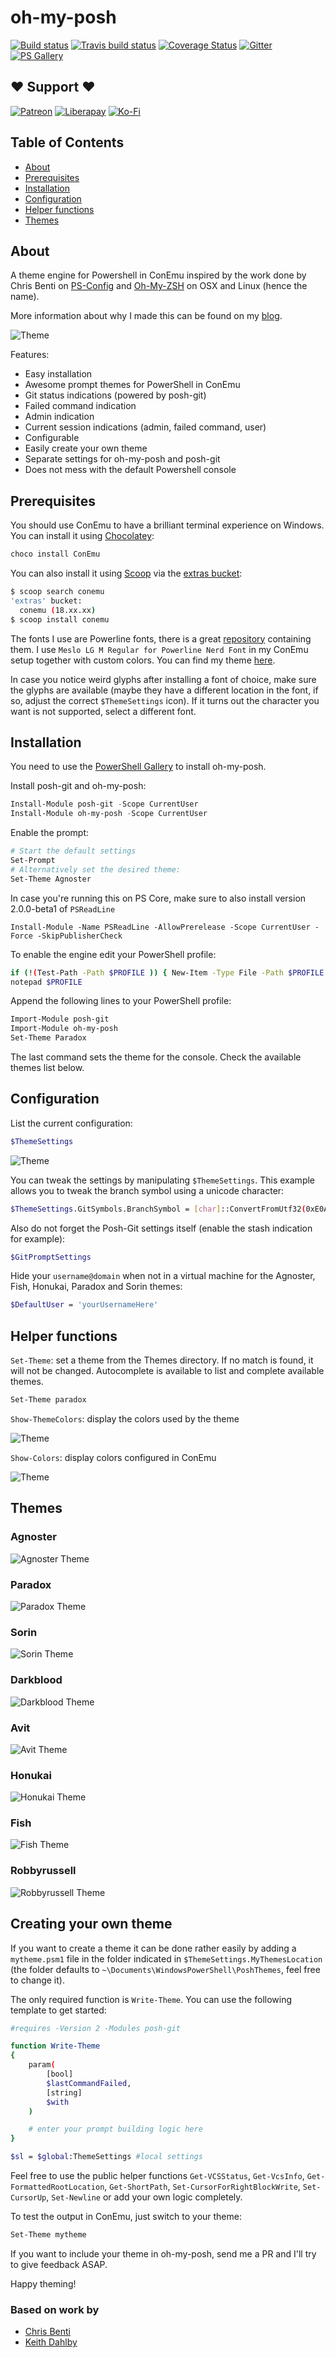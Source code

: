 # oh-my-posh

[![Build status][build-status-badge]][build-status]
[![Travis build status][travis-build-status-badge]][travis-build-status]
[![Coverage Status][coverage-status-badge]][coverage-status]
[![Gitter][gitter-badge]][gitter]
[![PS Gallery][psgallery-badge]][powershell-gallery]

## ❤ Support ❤

[![Patreon][patreon-badge]][patreon]
[![Liberapay][liberapay-badge]][liberapay]
[![Ko-Fi][kofi-badge]][kofi]

## Table of Contents

* [About](#about)
* [Prerequisites](#prerequisites)
* [Installation](#installation)
* [Configuration](#configuration)
* [Helper functions](#helper-functions)
* [Themes](#themes)

## About

A theme engine for Powershell in ConEmu inspired by the work done by Chris Benti on [PS-Config][chrisbenti-psconfig] and [Oh-My-ZSH][oh-my-zsh] on OSX and Linux (hence the name).

More information about why I made this can be found on my [blog].

![Theme][img-indications]

Features:

* Easy installation
* Awesome prompt themes for PowerShell in ConEmu
* Git status indications (powered by posh-git)
* Failed command indication
* Admin indication
* Current session indications (admin, failed command, user)
* Configurable
* Easily create your own theme
* Separate settings for oh-my-posh and posh-git
* Does not mess with the default Powershell console

## Prerequisites

You should use ConEmu to have a brilliant terminal experience on Windows. You can install it using [Chocolatey][chocolatey]:

```bash
choco install ConEmu
```

You can also install it using [Scoop][scoop] via the [extras bucket][scoop-extras]:

```bash
$ scoop search conemu
'extras' bucket:
  conemu (18.xx.xx)
$ scoop install conemu
```

The fonts I use are Powerline fonts, there is a great [repository][nerdfonts] containing them.
I use `Meslo LG M Regular for Powerline Nerd Font` in my ConEmu setup together with custom colors. You can find my theme [here][theme-gist].

In case you notice weird glyphs after installing a font of choice, make sure the glyphs are available (maybe they have a different location in the font, if so, adjust the correct `$ThemeSettings` icon). If it turns out the character you want is not supported, select a different font.

## Installation

You need to use the [PowerShell Gallery][powershell-gallery] to install oh-my-posh.

Install posh-git and oh-my-posh:

```powershell
Install-Module posh-git -Scope CurrentUser
Install-Module oh-my-posh -Scope CurrentUser
```

Enable the prompt:

```powershell
# Start the default settings
Set-Prompt
# Alternatively set the desired theme:
Set-Theme Agnoster
```

In case you're running this on PS Core, make sure to also install version 2.0.0-beta1 of `PSReadLine`

    Install-Module -Name PSReadLine -AllowPrerelease -Scope CurrentUser -Force -SkipPublisherCheck

To enable the engine edit your PowerShell profile:

```bash
if (!(Test-Path -Path $PROFILE )) { New-Item -Type File -Path $PROFILE -Force }
notepad $PROFILE
```

Append the following lines to your PowerShell profile:

```bash
Import-Module posh-git
Import-Module oh-my-posh
Set-Theme Paradox
```

The last command sets the theme for the console. Check the available themes list below.

## Configuration

List the current configuration:

```bash
$ThemeSettings
```

![Theme][img-themesettings]

You can tweak the settings by manipulating `$ThemeSettings`.
This example allows you to tweak the branch symbol using a unicode character:

````bash
$ThemeSettings.GitSymbols.BranchSymbol = [char]::ConvertFromUtf32(0xE0A0)
````

Also do not forget the Posh-Git settings itself (enable the stash indication for example):

```bash
$GitPromptSettings
```

Hide your `username@domain` when not in a virtual machine for the Agnoster, Fish, Honukai, Paradox and Sorin themes:

```bash
$DefaultUser = 'yourUsernameHere'
```

## Helper functions

`Set-Theme`:  set a theme from the Themes directory. If no match is found, it will not be changed. Autocomplete is available to list and complete available themes.

```bash
Set-Theme paradox
```

`Show-ThemeColors`: display the colors used by the theme

![Theme][img-themecolors]

`Show-Colors`: display colors configured in ConEmu

![Theme][img-showcolors]

## Themes

### Agnoster

![Agnoster Theme][img-theme-agnoster]

### Paradox

![Paradox Theme][img-theme-paradox]

### Sorin

![Sorin Theme][img-theme-sorin]

### Darkblood

![Darkblood Theme][img-theme-darkblood]

### Avit

![Avit Theme][img-theme-avit]

### Honukai

![Honukai Theme][img-theme-honukai]

### Fish

![Fish Theme][img-theme-fish]

### Robbyrussell

![Robbyrussell Theme][img-theme-robbyrussell]

## Creating your own theme

If you want to create a theme it can be done rather easily by adding a `mytheme.psm1` file in the folder indicated in `$ThemeSettings.MyThemesLocation` (the folder defaults to `~\Documents\WindowsPowerShell\PoshThemes`, feel free to change it).

The only required function is `Write-Theme`. You can use the following template to get started:

````bash
#requires -Version 2 -Modules posh-git

function Write-Theme
{
    param(
        [bool]
        $lastCommandFailed,
        [string]
        $with
    )

    # enter your prompt building logic here
}

$sl = $global:ThemeSettings #local settings
````

Feel free to use the public helper functions `Get-VCSStatus`, `Get-VcsInfo`, `Get-FormattedRootLocation`, `Get-ShortPath`, `Set-CursorForRightBlockWrite`, `Set-CursorUp`, `Set-Newline` or add your own logic completely.

To test the output in ConEmu, just switch to your theme:

```bash
Set-Theme mytheme
```

If you want to include your theme in oh-my-posh, send me a PR and I'll try to give feedback ASAP.

Happy theming!

### Based on work by

* [Chris Benti][chrisbenti-psconfig]
* [Keith Dahlby][keithdahlby-poshgit]



[build-status-badge]: https://img.shields.io/appveyor/ci/janjoris/oh-my-posh/master.svg?maxAge=2592000
[build-status]: https://ci.appveyor.com/project/JanJoris/oh-my-posh
[travis-build-status-badge]: https://travis-ci.org/JanDeDobbeleer/oh-my-posh.svg?branch=master
[travis-build-status]: https://travis-ci.org/JanDeDobbeleer/oh-my-posh
[coverage-status-badge]: https://coveralls.io/repos/github/JanDeDobbeleer/oh-my-posh/badge.svg
[coverage-status]: https://coveralls.io/github/JanDeDobbeleer/oh-my-posh
[gitter-badge]: https://badges.gitter.im/oh-my-posh/Lobby.svg
[gitter]: https://gitter.im/oh-my-posh/general?utm_source=badge&utm_medium=badge&utm_campaign=pr-badge
[psgallery-badge]: https://img.shields.io/powershellgallery/dt/oh-my-posh.svg
[powershell-gallery]: https://www.powershellgallery.com/packages/oh-my-posh/
[patreon-badge]: https://img.shields.io/badge/Support-Become%20a%20Patreon!-red.svg
[patreon]: https://www.patreon.com/jandedobbeleer
[liberapay-badge]: https://img.shields.io/badge/Liberapay-Donate-%23f6c915.svg
[liberapay]: https://liberapay.com/jandedobbeleer
[kofi-badge]: https://img.shields.io/badge/Ko--fi-Buy%20me%20a%20coffee!-%2346b798.svg
[kofi]: https://ko-fi.com/jandedobbeleer
[scoop]: https://scoop.sh/
[scoop-extras]: https://github.com/lukesampson/scoop/wiki/Buckets
[chrisbenti-psconfig]: https://github.com/chrisbenti/PS-Config
[keithdahlby-poshgit]: https://github.com/dahlbyk/posh-git
[oh-my-zsh]: https://github.com/robbyrussell/oh-my-zsh
[blog]: https://blog.itdepends.be/shell-shock/
[chocolatey]: https://chocolatey.org/
[nerdfonts]: https://github.com/ryanoasis/nerd-fonts
[theme-gist]: https://gist.github.com/JanDeDobbeleer/71c9f1361a562f337b855b75d7bbfd28
[img-indications]: img/indications.png
[img-themesettings]: img/themesettings.png
[img-themecolors]: img/themecolors.png
[img-showcolors]: img/showcolors.png
[img-theme-agnoster]: img/agnoster.png
[img-theme-paradox]: img/paradox.png
[img-theme-sorin]: img/sorin.png
[img-theme-darkblood]: img/darkblood.png
[img-theme-avit]: img/avit.png
[img-theme-honukai]: img/honukai.png
[img-theme-fish]: img/fish.png
[img-theme-robbyrussell]: img/robbyrussel.png
